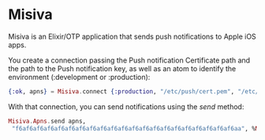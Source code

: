 Misiva
======

Misiva is an Elixir/OTP application that sends push notifications to Apple iOS apps.

You create a connection passing the Push notification Certificate path and the path to the Push notification key, as well as an atom to identify the environment (:development or :production):

```elixir
{:ok, apns} = Misiva.connect {:production, "/etc/push/cert.pem", "/etc/push/key.pem"}
```

With that connection, you can send notifications using the *send* method:

```elixir
Misiva.Apns.send apns,
 "f6af6af6af6af6af6af6af6af6af6af6af6af6af6af6af6af6af6af6af6af6aa", %Misiva.ApnsMessage{alert: "Hi from Misiva"}
```



